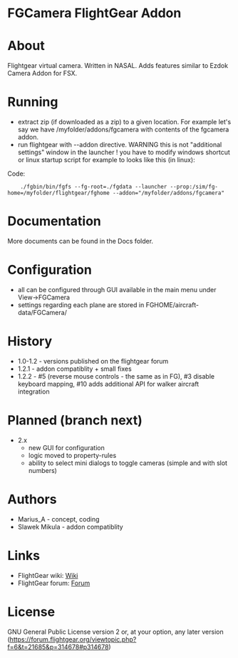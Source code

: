 FGCamera FlightGear Addon
=========================

# About

Flightgear virtual camera. Written in NASAL. Adds features similar to Ezdok Camera Addon for FSX.

# Running

- extract zip (if downloaded as a zip) to a given location. For example let's say we have /myfolder/addons/fgcamera with contents of the fgcamera addon.
- run flightgear with --addon directive. WARNING this is not "additional settings" window in the launcher ! you
  have to modify windows shortcut or linux startup script for example to looks like this (in linux):

Code:
```
    ./fgbin/bin/fgfs --fg-root=./fgdata --launcher --prop:/sim/fg-home=/myfolder/flightgear/fghome --addon="/myfolder/addons/fgcamera"
```

# Documentation

More documents can be found in the Docs folder.

# Configuration

- all can be configured through GUI available in the main menu under View->FGCamera
- settings regarding each plane are stored in FGHOME/aircraft-data/FGCamera/<plane name>

# History

- 1.0-1.2 - versions published on the flightgear forum
- 1.2.1 - addon compatiblity + small fixes
- 1.2.2 - #5 (reverse mouse controls - the same as in FG), #3 disable <space> keyboard mapping, #10 adds additional API for walker aircraft integration

# Planned (branch next)

- 2.x
  - new GUI for configuration
  - logic moved to property-rules
  - ability to select mini dialogs to toggle cameras (simple and with slot numbers)

# Authors

- Marius_A - concept, coding
- Slawek Mikula - addon compatiblity

# Links

- FlightGear wiki: [Wiki](http://wiki.flightgear.org/FGCamera)
- FlightGear forum: [Forum](https://forum.flightgear.org/viewtopic.php?f=6&t=21685)

# License

GNU General Public License version 2 or, at your option, any later version
(https://forum.flightgear.org/viewtopic.php?f=6&t=21685&p=314678#p314678)
